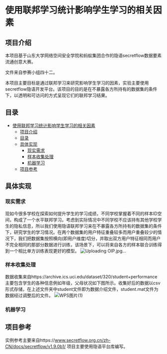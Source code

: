 # 使用联邦学习统计影响学生学习的相关因素
## 项目介绍
本项目基于山东大学网络空间安全学院和蚂蚁集团合作的隐语secretflow数据要素流通创意大赛。

文件来自参赛小组四十二。

本项目主要目标是通过联邦学习来研究影响学生学习的因素，实验主要使用secretflow隐语开发平台。该项目的目的是在不暴露各方所持有的数据集的条件下，以透明和可访问的方式呈现它们的联邦学习结果。
## 目录
* [使用联邦学习统计影响学生学习的相关因素](#使用联邦学习统计影响学生学习的相关因素)
    * [项目介绍](#项目介绍)
    * [目录](#目录)
    * [具体实现](#具体实现)
        * [现实需求](#现实需求)
        * [样本收集处理](#样本收集处理)
        * [机器学习](#机器学习)
    * [项目参考](#项目参考)

## 具体实现
### 现实需求
现如今很多学校在探索如何提升学生的学习成绩，不同学校掌握着不同的样本ID空间，构成了一个水平联邦学习。考虑到实际情况中不同学校不应该持有其他学校学生的隐私信息，所以我们使用隐语联邦学习来在不暴露各方所持有的数据集的条件下，研究学生的学习情况。在两个数据集的用户特征重叠较多而用户重叠较少的情况下，我们把数据集按照横向(即用户维度)切分，并取出双方用户特征相同而用户不完全相同的那部分数据进行训练，该场景下，可以将来自各方的样本联合训练得到一个相比单方训练表现更好的模型。
![Uploading OIP.jpg…]()

### 样本收集处理
数据收集来自https://archive.ics.uci.edu/dataset/320/student+performance 主要包含学生的各种信息例如年级，父母状况如下图所示。收集好后的数据以csv形式存储，在上述文件夹中student文件即为数据介绍文件，student.mat文件为数据经过调整后的文件。
![WPS图片(1)](https://github.com/user-attachments/assets/c3c4715e-f49b-4cbe-b711-0afd9f4a851a)

### 机器学习
## 项目参考
实例参考主要来自https://www.secretflow.org.cn/zh-CN/docs/secretflow/v1.9.0b1/
项目主要使用隐语平台库编写。
